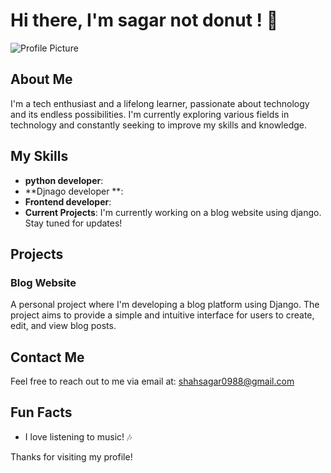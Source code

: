 # Hi there, I'm sagar not donut ! 👋

![Profile Picture](https://github.com/sagardonat/sagardonut/blob/main/profile-landscape.png)

## About Me

I'm a tech enthusiast and a lifelong learner, passionate about technology and its endless possibilities. I'm currently exploring various fields in technology and constantly seeking to improve my skills and knowledge.

## My Skills

- **python developer**:
- **Djnago developer **:
- **Frontend developer**:
- **Current Projects**: I'm currently working on a blog website using django. Stay tuned for updates!

## Projects

### Blog Website
A personal project where I'm developing a blog platform using Django. The project aims to provide a simple and intuitive interface for users to create, edit, and view blog posts.

## Contact Me

Feel free to reach out to me via email at: [shahsagar0988@gmail.com](mailto:shahsagar0988@gmail.com)

## Fun Facts

- I love listening to music! 🎶

Thanks for visiting my profile!
